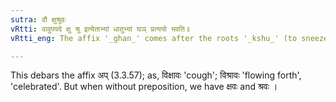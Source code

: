 ```yaml
---
sutra: वौ क्षुश्रुवः
vRtti: वावुपपदे क्षु श्रु इत्येताभ्यां धातुभ्यां घञ् प्रत्ययो भवति॥
vRtti_eng: The affix '_ghan_' comes after the roots '_kshu_' (to sneeze), and '_sru_' (to move and hear) when the preposition '_vi_' is in composition.

---
```

This debars the affix अप् (3.3.57); as, विक्षावः 'cough'; विश्रावः 'flowing forth', 'celebrated'. But when without preposition, we have क्षवः and श्रवः ।